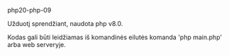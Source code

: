 php20-php-09

Užduotį sprendžiant, naudota php v8.0.

Kodas gali būti leidžiamas iš komandinės eilutės komanda 'php main.php' arba web serveryje.
